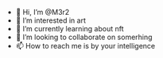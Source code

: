 - 👋 Hi, I’m @M3r2
- 👀 I’m interested in art
- 🌱 I’m currently learning about nft
- 💞️ I’m looking to collaborate on somerhing
- 📫 How to reach me is by your intelligence


<!---
M3r2/M3r2 is a ✨ special ✨ repository because its `README.md` (this file) appears on your GitHub profile.
You can click the Preview link to take a look at your changes.
--->
